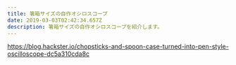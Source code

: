 ```yaml
---
title: 箸箱サイズの自作オシロスコープ
date: 2019-03-03T02:42:34.657Z
description: 箸箱サイズの自作オシロスコープを紹介します。
---
```

https://blog.hackster.io/chopsticks-and-spoon-case-turned-into-pen-style-oscilloscope-dc5a310cda8c
